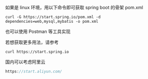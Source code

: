    如果是 linux 环境，用以下命令即可获取 spring boot 的骨架 pom.xml

```shell
curl -G https://start.spring.io/pom.xml -d dependencies=web,mysql,mybatis -o pom.xml
```

也可以使用 Postman 等工具实现

若想获取更多用法，请参考
```shell
curl https://start.spring.io
```
国内可以考虑阿里云
```java
https://start.aliyun.com/
```
